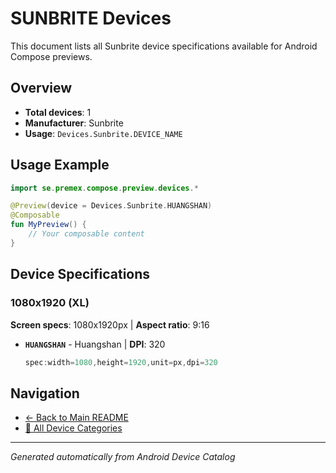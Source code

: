 # SUNBRITE Devices

This document lists all Sunbrite device specifications available for Android Compose previews.

## Overview

- **Total devices**: 1
- **Manufacturer**: Sunbrite
- **Usage**: `Devices.Sunbrite.DEVICE_NAME`

## Usage Example

```kotlin
import se.premex.compose.preview.devices.*

@Preview(device = Devices.Sunbrite.HUANGSHAN)
@Composable
fun MyPreview() {
    // Your composable content
}
```

## Device Specifications

### 1080x1920 (XL)

**Screen specs**: 1080x1920px | **Aspect ratio**: 9:16

- **`HUANGSHAN`** - Huangshan | **DPI**: 320
  ```kotlin
  spec:width=1080,height=1920,unit=px,dpi=320
  ```

## Navigation

- [← Back to Main README](../../README.md)
- [📱 All Device Categories](../README.md)

---
*Generated automatically from Android Device Catalog*
